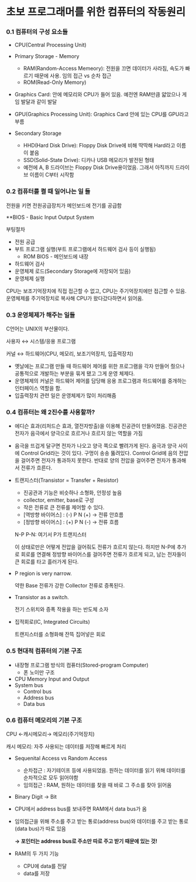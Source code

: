 # **초보 프로그래머를 위한 컴퓨터의 작동원리**

### 0.1 컴퓨터의 구성 요소들

- CPU(Central Processing Unit)
- Primary Storage - Memory
    - RAM(Random-Access Memeory): 전원을 끄면 데이터가 사라짐, 속도가 빠르기 때문에 사용. 임의 접근 vs 순차 접근
    - ROM(Read-Only Memory)
- Graphics Card: 안에 메모리와 CPU가 들어 있음. 예전엔 RAM만큼 얇았으나 게임 발달과 같이 발달
- GPU(Graphics Processing Unit): Graphics Card 안에 있는 CPU를 GPU라고 부름

- Secondary Storage
    - HHD(Hard Disk Drive): Floppy Disk Drive에 비해 딱딱해 Hard라고 이름이 붙음
    - SSD(Solid-State Drive): 디카나 USB 메모리가 발전된 형태
    - 예전에 A, B 드라이브는 Floppy Disk Drive용이었음. 그래서 아직까지 드라이브 이름이 C부터 시작함

### 0.2 컴퓨터를 켤 때 일어나는 일 들

전원을 키면 전원공급장치가 메인보드에 전기를 공급함

**BIOS - Basic Input Output System

부팅절차

- 전원 공급
- 부트 프로그램 실행(부트 프로그램에서 하드웨어 검사 등이 실행됨)
    - ROM BIOS - 메인보드에 내장
- 하드웨어 검사
- 운영체제 로드(Secondary Storage에 저장되어 있음)
- 운영체제 실행

CPU는 보조기억장치에 직접 접근할 수 없고, CPU는 주기억장치에만 접근할 수 있음. 운영체제를 주기억장치로 복사해 CPU가 왔다갔다하면서 읽어옴.

### 0.3 운영체제가 해주는 일들

C언어는 UNIX의 부산물이다.

사용자 ↔ 시스템/응용 프로그램

커널 ↔ 하드웨어(CPU, 메모리, 보조기억장치, 입출력장치)

- 옛날에는 프로그램 만들 때 하드웨어 제어를 위한 프로그램을 각자 만들어 줬으나 공통적으로 개발하는 부분을 묶게 됐고 그게 운영 체제다.
- 운영체제의 커널은 하드웨어 제어를 담당해 응용 프로그램과 하드웨어를 중개하는 인터페이스 역할을 함.
- 입출력장치 관련 일은 운영체제가 많이 처리해줌

### 0.4 컴퓨터는 왜 2진수를 사용할까?

- 에디슨 효과(리처드슨 효과, 열전자방출)을 이용해 진공관이 만들어졌음. 진공관은 전자가 음극에서 양극으로 흐르거나 흐르지 않는 역할을 가짐
- 음극을 뜨겁게 달구면 전자가 나오고 양극 쪽으로 빨려가게 된다. 음극과 양극 사이에 Control Grid라는 것이 있다. 구멍이 송송 뚫려있다. Control Grid에 음의 전압을 걸어주면 전자가 통과하지 못한다. 반대로 양의 전압을 걸어주면 전자가 통과해서 전류가 흐른다.

- 트랜지스터(Transistor = Transfer + Resistor)
    - 진공관과 기능은 비슷하나 소형화, 안정성 높음
    - collector, emitter, base로 구성
    - 작은 전류로 큰 전류를 제어할 수 있다.
    - [역방향 바이어스] : (-) P N (+) → 전류 안흐름
    - [정방향 바이어스] : (+) P N (-) → 전류 흐름
    
    N-P P-N: 여기서 P가 트랜지스터
    
    이 상태로만은 어떻게 전압을 걸어줘도 전류가 흐르지 않는다. 하지만 N-P에 추가로 회로를 연결해 정방향 바이어스를 걸어주면 전류가 흐르게 되고, 남는 전자들이 큰 회로를 타고 흘러가게 된다.
    
- P region is very narrow.
    
    약한 Base 전류가 강한 Collector 전류로 증폭된다.
    
- Transistor as a switch.
    
    전기 스위치와 증폭 작용을 하는 반도체 소자
    
- 집적회로(IC, Integrated Circuits)
    
    트랜지스터를 소형화해 잔뜩 집어넣은 회로
    

### 0.5 현대적 컴퓨터의 기본 구조

- 내장형 프로그램 방식의 컴퓨터(Stored-program Computer)
    - 폰 노이만 구조
- CPU Memory Input and Output
- System bus
    - Control bus
    - Address bus
    - Data bus

### 0.6 컴퓨터 메모리의 기본 구조

CPU ←캐시메모리→ 메모리(주기억장치)

캐시 메모리: 자주 사용되는 데이터를 저장해 빠르게 처리

- Sequenital Access vs Random Access
    - 순차접근 : 자기테이프 등에 사용되었음. 원하는 데이터를 읽기 위해 데이터를 순차적으로 모두 읽어야함
    - 임의접근 : RAM, 원하는 데이터를 찾을 때 바로 그 주소를 찾아 읽어옴
- Binary Digit → Bit
- CPU에서 address bus를 보내주면 RAM에서 data bus가 옴

- 임의접근을 위해 주소를 주고 받는 통로(address bus)와 데이터를 주고 받는 통로(data bus)가 따로 있음
    
    **→ 포인터는 address bus로 주소만 따로 주고 받기 때문에 있는 것!**
    

- RAM의 두 가지 기능
    - CPU에 data를 전달
    - data를 저장